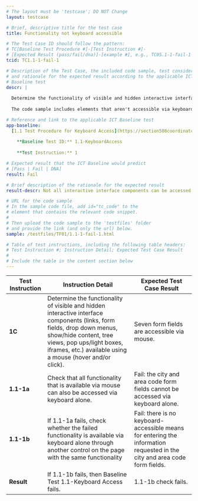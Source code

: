 ```yaml
---
# The layout must be 'testcase'; DO NOT Change
layout: testcase

# Brief, descriptive title for the test case
title: Functionality not keyboard accessible

# The Test Case ID should follow the pattern: 
# TC[Baseline Test Procedure #]-[Test Instruction #]-
# [Expected Result (pass/fail/dna)]-[example #], e.g., TC05.1-1-fail-1
tcid: TC1.1-1-fail-1

# Description of the Test Case, the included code sample, test considerations,
# and rationale for the expected result according to the applicable ICT
# Baseline test
descr: |
  
  Determine the functionality of visible and hidden interactive interface components (links, form fields, drop down menus, show/hide content, tree views, pop ups/light boxes, iframes, etc.) available using a mouse (hover and/or click). Can they also be accessed and executed using only a keyboard?
  
  The code sample includes elements that aren't accessible via keyboard and have no alternative on the page that is keyboard accessible. A successful test should identify a failure against Baseline 1. Keyboard Accessible.

# Reference and link to the applicable ICT Baseline test
app-baseline: 
  [1.1 Test Procedure for Keyboard Access](https://section508coordinators.github.io/ICTTestingBaseline/01Keyboard.html#11-test-procedure-for-keyboard-access)
  
    **Baseline Test ID:** 1.1-KeyboardAccess
    
    **Test Instruction:** 1

# Expected result that the ICT Baseline would predict
# [Pass | Fail | DNA]
result: Fail

# Brief description of the rationale for the expected result
result-descr: Not all interactive interface components can be accessed by keyboard or have an alternative control on the page with the same funtionality that is available by keyboard. Specifically, the city and area code form fields have a tabindex of -1 and their functionality is not available elsewhere on the page.

# URL for the code sample
# In the sample code file, add id="tc_code" to the 
# element that contains the relevant code snippet.
#
# Then upload the code sample to the 'testfiles' folder 
# and provide the link (and only the url) below.
sample: /testfiles/TF01/1.1-1-fail-1.html

# Table of test instructions, including the following table headers: 
# Test Instruction #; Instruction Detail; Expected Test Case Result
#
# Include the table in the content section below
---
```

| Test Instruction | Instruction Detail | Expected Test Case Result |
|------------------|--------------------|---------------------------|
| **1C** | Determine the functionality of visible and hidden interactive interface components (links, form fields, drop down menus, show/hide content, tree views, pop ups/light boxes, iframes, etc.) available using a mouse (hover and/or click). | Seven form fields are accessible via mouse. | 
| **1.1-1a** | Check that all functionality that is available via mouse can also be accessed via keyboard alone. | Fail: the city and area code form fields cannot be accessed via keyboard alone. |
| **1.1-1b** | If 1.1-1a fails, check whether the failed functionality is available via keyboard alone through another control on the page with the same functionality | Fail: there is no keyboard-accessible means for entering the information requested in the city and area code form fields. |
| **Result** | If 1.1-1b fails, then Baseline Test 1.1-Keyboard Access fails. | 1.1-1b check fails. |
